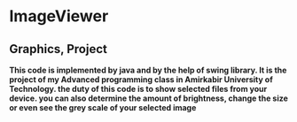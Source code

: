 # ImageViewer
## Graphics, Project
**This code is implemented by java and by the help of swing library.
It is the project of my Advanced programming class in Amirkabir University of Technology.
the duty of this code is to show selected files from your device.
you can also determine the amount of brightness, change the size or even see the grey scale of your selected image**
